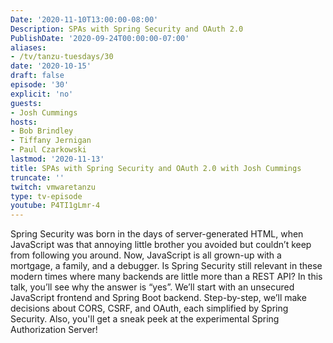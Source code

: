 ```yaml
---
Date: '2020-11-10T13:00:00-08:00'
Description: SPAs with Spring Security and OAuth 2.0
PublishDate: '2020-09-24T00:00:00-07:00'
aliases:
- /tv/tanzu-tuesdays/30
date: '2020-10-15'
draft: false
episode: '30'
explicit: 'no'
guests:
- Josh Cummings
hosts:
- Bob Brindley
- Tiffany Jernigan
- Paul Czarkowski
lastmod: '2020-11-13'
title: SPAs with Spring Security and OAuth 2.0 with Josh Cummings
truncate: ''
twitch: vmwaretanzu
type: tv-episode
youtube: P4TI1gLmr-4
---
```


Spring Security was born in the days of server-generated HTML, when JavaScript was that annoying little brother you avoided but couldn’t keep from following you around. Now, JavaScript is all grown-up with a mortgage, a family, and a debugger. Is Spring Security still relevant in these modern times where many backends are little more than a REST API? In this talk, you’ll see why the answer is “yes”. We’ll start with an unsecured JavaScript frontend and Spring Boot backend. Step-by-step, we’ll make decisions about CORS, CSRF, and OAuth, each simplified by Spring Security. Also, you'll get a sneak peek at the experimental Spring Authorization Server!